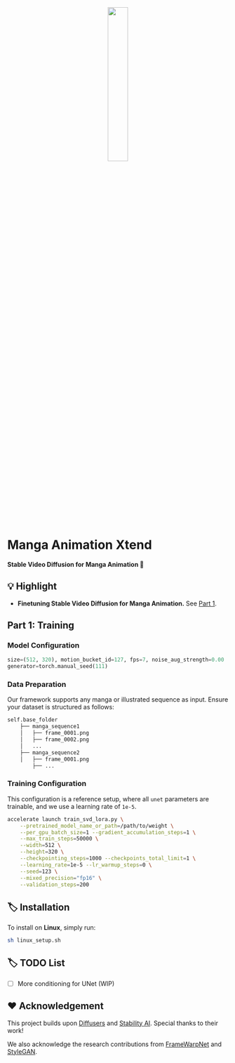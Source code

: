 <div align="center">
  <img src="./.asset/favicon.png" width="30%">
</div>

# Manga Animation Xtend

**Stable Video Diffusion for Manga Animation 🚀**

## :bulb: Highlight

- **Finetuning Stable Video Diffusion for Manga Animation.** See [Part 1](#part-1-training).


## Part 1: Training

### Model Configuration
```python
size=(512, 320), motion_bucket_id=127, fps=7, noise_aug_strength=0.00
generator=torch.manual_seed(111)
```

### Data Preparation
Our framework supports any manga or illustrated sequence as input. Ensure your dataset is structured as follows:
```bash
self.base_folder
    ├── manga_sequence1
    │   ├── frame_0001.png
    │   ├── frame_0002.png
    │   ...
    ├── manga_sequence2
    │   ├── frame_0001.png
        ├── ...
```
### Training Configuration
This configuration is a reference setup, where all `unet` parameters are trainable, and we use a learning rate of `1e-5`.
```bash
accelerate launch train_svd_lora.py \
    --pretrained_model_name_or_path=/path/to/weight \
    --per_gpu_batch_size=1 --gradient_accumulation_steps=1 \
    --max_train_steps=50000 \
    --width=512 \
    --height=320 \
    --checkpointing_steps=1000 --checkpoints_total_limit=1 \
    --learning_rate=1e-5 --lr_warmup_steps=0 \
    --seed=123 \
    --mixed_precision="fp16" \
    --validation_steps=200
```



## :label: Installation
To install on **Linux**, simply run:
```bash
sh linux_setup.sh
```

## :label: TODO List

- [ ] More conditioning for UNet (WIP)


## :hearts: Acknowledgement

This project builds upon [Diffusers](https://github.com/huggingface/diffusers) and [Stability AI](https://github.com/Stability-AI/generative-models). Special thanks to their work!

We also acknowledge the research contributions from [FrameWarpNet](https://arxiv.org/abs/2402.01566) and [StyleGAN](https://github.com/NVlabs/stylegan3).


